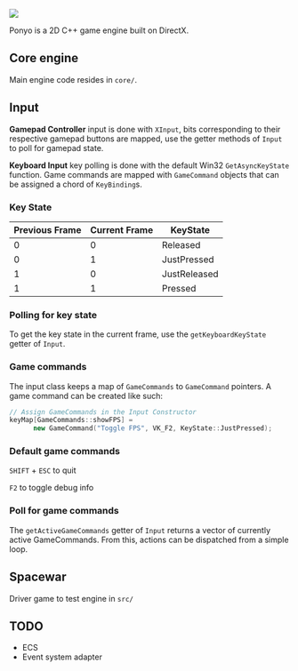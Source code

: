 ![](https://res.cloudinary.com/da3pyp8ki/image/upload/v1544777125/ponyo.jpg)

Ponyo is a 2D C++ game engine built on DirectX.

## Core engine

Main engine code resides in `core/`.

## Input

**Gamepad Controller** input is done with `XInput`, bits corresponding to their respective gamepad buttons are mapped, use the getter methods of `Input` to poll for gamepad state.

**Keyboard Input** key polling is done with the default Win32 `GetAsyncKeyState` function. Game commands are mapped with `GameCommand` objects that can be assigned a chord of `KeyBinding`s.

### Key State

| Previous Frame | Current Frame | KeyState     |
| -------------- | ------------- | ------------ |
| 0              | 0             | Released     |
| 0              | 1             | JustPressed  |
| 1              | 0             | JustReleased |
| 1              | 1             | Pressed      |

### Polling for key state

To get the key state in the current frame, use the `getKeyboardKeyState` getter of `Input`.

### Game commands

The input class keeps a map of `GameCommands` to `GameCommand` pointers. A game command can be created like such:

```cpp
// Assign GameCommands in the Input Constructor
keyMap[GameCommands::showFPS] =
      new GameCommand("Toggle FPS", VK_F2, KeyState::JustPressed);
```

### Default game commands

`SHIFT` + `ESC` to quit

`F2` to toggle debug info

### Poll for game commands

The `getActiveGameCommands` getter of `Input` returns a vector of currently active GameCommands. From this, actions can be dispatched from a simple loop.

## Spacewar

Driver game to test engine in `src/`

## TODO

- ECS
- Event system adapter
